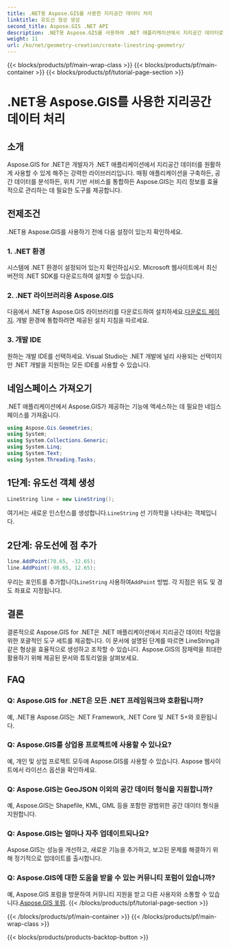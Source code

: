 ```yaml
---
title: .NET용 Aspose.GIS를 사용한 지리공간 데이터 처리
linktitle: 유도선 형상 생성
second_title: Aspose.GIS .NET API
description: .NET용 Aspose.GIS를 사용하여 .NET 애플리케이션에서 지리공간 데이터로 작업하는 방법을 알아보세요. 손쉽게 지도를 생성, 분석, 시각화할 수 있습니다.
weight: 11
url: /ko/net/geometry-creation/create-linestring-geometry/
---
```


{{< blocks/products/pf/main-wrap-class >}}
{{< blocks/products/pf/main-container >}}
{{< blocks/products/pf/tutorial-page-section >}}

# .NET용 Aspose.GIS를 사용한 지리공간 데이터 처리

## 소개
Aspose.GIS for .NET은 개발자가 .NET 애플리케이션에서 지리공간 데이터를 원활하게 사용할 수 있게 해주는 강력한 라이브러리입니다. 매핑 애플리케이션을 구축하든, 공간 데이터를 분석하든, 위치 기반 서비스를 통합하든 Aspose.GIS는 지리 정보를 효율적으로 관리하는 데 필요한 도구를 제공합니다.
## 전제조건
.NET용 Aspose.GIS를 사용하기 전에 다음 설정이 있는지 확인하세요.
### 1. .NET 환경
시스템에 .NET 환경이 설정되어 있는지 확인하십시오. Microsoft 웹사이트에서 최신 버전의 .NET SDK를 다운로드하여 설치할 수 있습니다.
### 2. .NET 라이브러리용 Aspose.GIS
 다음에서 .NET용 Aspose.GIS 라이브러리를 다운로드하여 설치하세요.[다운로드 페이지](https://releases.aspose.com/gis/net/). 개발 환경에 통합하려면 제공된 설치 지침을 따르세요.
### 3. 개발 IDE
원하는 개발 IDE를 선택하세요. Visual Studio는 .NET 개발에 널리 사용되는 선택이지만 .NET 개발을 지원하는 모든 IDE를 사용할 수 있습니다.

## 네임스페이스 가져오기
.NET 애플리케이션에서 Aspose.GIS가 제공하는 기능에 액세스하는 데 필요한 네임스페이스를 가져옵니다.

```csharp
using Aspose.Gis.Geometries;
using System;
using System.Collections.Generic;
using System.Linq;
using System.Text;
using System.Threading.Tasks;
```
## 1단계: 유도선 객체 생성
```csharp
LineString line = new LineString();
```
 여기서는 새로운 인스턴스를 생성합니다.`LineString` 선 기하학을 나타내는 객체입니다.
## 2단계: 유도선에 점 추가
```csharp
line.AddPoint(78.65, -32.65);
line.AddPoint(-98.65, 12.65);
```
 우리는 포인트를 추가합니다`LineString` 사용하여`AddPoint` 방법. 각 지점은 위도 및 경도 좌표로 지정됩니다.

## 결론
결론적으로 Aspose.GIS for .NET은 .NET 애플리케이션에서 지리공간 데이터 작업을 위한 포괄적인 도구 세트를 제공합니다. 이 문서에 설명된 단계를 따르면 LineString과 같은 형상을 효율적으로 생성하고 조작할 수 있습니다. Aspose.GIS의 잠재력을 최대한 활용하기 위해 제공된 문서와 튜토리얼을 살펴보세요.
## FAQ
### Q: Aspose.GIS for .NET은 모든 .NET 프레임워크와 호환됩니까?
예, .NET용 Aspose.GIS는 .NET Framework, .NET Core 및 .NET 5+와 호환됩니다.
### Q: Aspose.GIS를 상업용 프로젝트에 사용할 수 있나요?
예, 개인 및 상업 프로젝트 모두에 Aspose.GIS를 사용할 수 있습니다. Aspose 웹사이트에서 라이선스 옵션을 확인하세요.
### Q: Aspose.GIS는 GeoJSON 이외의 공간 데이터 형식을 지원합니까?
예, Aspose.GIS는 Shapefile, KML, GML 등을 포함한 광범위한 공간 데이터 형식을 지원합니다.
### Q: Aspose.GIS는 얼마나 자주 업데이트되나요?
Aspose.GIS는 성능을 개선하고, 새로운 기능을 추가하고, 보고된 문제를 해결하기 위해 정기적으로 업데이트를 출시합니다.
### Q: Aspose.GIS에 대한 도움을 받을 수 있는 커뮤니티 포럼이 있습니까?
 예, Aspose.GIS 포럼을 방문하여 커뮤니티 지원을 받고 다른 사용자와 소통할 수 있습니다.[Aspose.GIS 포럼](https://forum.aspose.com/c/gis/33).
{{< /blocks/products/pf/tutorial-page-section >}}

{{< /blocks/products/pf/main-container >}}
{{< /blocks/products/pf/main-wrap-class >}}

{{< blocks/products/products-backtop-button >}}
